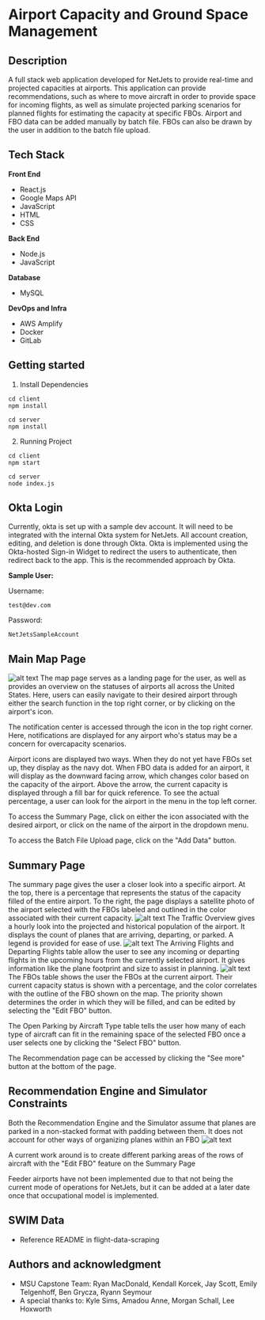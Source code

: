 # Airport Capacity and Ground Space Management 

## Description

A full stack web application developed for NetJets to provide real-time and projected capacities at airports. This application can provide recommendations, such as where to move aircraft in order to provide space for incoming flights, as well as simulate projected parking scenarios for planned flights for estimating the capacity at specific FBOs. Airport and FBO data can be added manually by batch file. FBOs can also be drawn by the user in addition to the batch file upload.


## Tech Stack 

**Front End**

* React.js
* Google Maps API
* JavaScript
* HTML
* CSS

**Back End**
* Node.js
* JavaScript

**Database**
* MySQL

**DevOps and Infra**
* AWS Amplify
* Docker
* GitLab

## Getting started

1. Install Dependencies 

```
cd client
npm install
```

```
cd server
npm install
```

2. Running Project
```
cd client
npm start
```

```
cd server
node index.js
```

## Okta Login
Currently, okta is set up with a sample dev account. It will need to be integrated with the internal Okta system for NetJets. All account creation, editing, and deletion is done through Okta. Okta is implemented using the Okta-hosted Sign-in Widget to redirect the users to authenticate, then redirect back to the app. This is the recommended approach by Okta.

**Sample User:**

Username: 
```
test@dev.com
```
Password:
```
NetJetsSampleAccount
```

## Main Map Page
![alt text](README_images/map_page_overview.png)
The map page serves as a landing page for the user, as well as provides an overview on the statuses of airports all across the United States. Here, users can easily navigate to their desired airport through either the search function in the top right corner, or by clicking on the airport's icon. 

The notification center is accessed through the icon in the top right corner. Here, notifications are displayed for any airport who's status may be a concern for overcapacity scenarios. 

Airport icons are displayed two ways. When they do not yet have FBOs set up, they display as the navy dot. When FBO data is added for an airport, it will display as the downward facing arrow, which changes color based on the capacity of the airport. Above the arrow, the current capacity is displayed through a fill bar for quick reference. To see the actual percentage, a user can look for the airport in the menu in the top left corner.  

To access the Summary Page, click on either the icon associated with the desired airport, or click on the name of the airport in the dropdown menu. 

To access the Batch File Upload page, click on the "Add Data" button. 

## Summary Page
The summary page gives the user a closer look into a specific airport. At the top, there is a percentage that represents the status of the capacity filled of the entire airport. To the right, the page displays a satellite photo of the airport selected with the FBOs labeled and outlined in the color associated with their current capacity. 
![alt text](README_images/summary_page.png)
The Traffic Overview gives a hourly look into the projected and historical population of the airport. It displays the count of planes that are arriving, departing, or parked. A legend is provided for ease of use. 
![alt text](README_images/arriving_departing_tables.png)
The Arriving Flights and Departing Flights table allow the user to see any incoming or departing flights in the upcoming hours from the currently selected airport. It gives information like the plane footprint and size to assist in planning. 
![alt text](README_images/FBO_table_open_parking.png)
The FBOs table shows the user the FBOs at the current airport. Their current capacity status is shown with a percentage, and the color correlates with the outline of the FBO shown on the map. The priority shown determines the order in which they will be filled, and can be edited by selecting the "Edit FBO" button. 

The Open Parking by Aircraft Type table tells the user how many of each type of aircraft can fit in the remaining space of the selected FBO once a user selects one by clicking the "Select FBO" button.

The Recommendation page can be accessed by clicking the "See more" button at the bottom of the page. 

## Recommendation Engine and Simulator Constraints
Both the Recommendation Engine and the Simulator assume that planes are parked in a non-stacked format with padding between them. It does not account for other ways of organizing planes within an FBO
![alt text](README_images/parking_visual.png)

A current work around is to create different parking areas of the rows of aircraft with the "Edit FBO" feature on the Summary Page

Feeder airports have not been implemented due to that not being the current mode of operations for NetJets, but it can be added at a later date once that occupational model is implemented. 


## SWIM Data
- Reference README in flight-data-scraping


## Authors and acknowledgment
- MSU Capstone Team: Ryan MacDonald, Kendall Korcek, Jay Scott, Emily Telgenhoff, Ben Grycza, Ryann Seymour
- A special thanks to: Kyle Sims, Amadou Anne, Morgan Schall, Lee Hoxworth